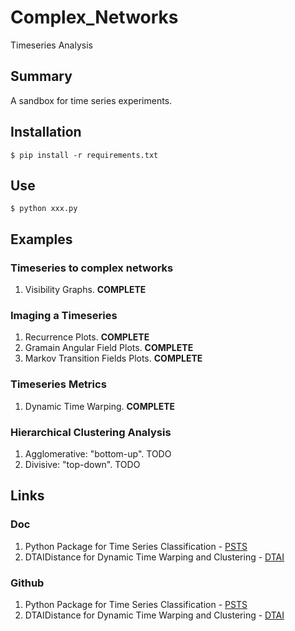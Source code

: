 # Complex_Networks
Timeseries Analysis

## Summary
A sandbox for time series experiments.

## Installation
    $ pip install -r requirements.txt
    
## Use
    $ python xxx.py
    
## Examples
### Timeseries to complex networks
1. Visibility Graphs. **COMPLETE**

### Imaging a Timeseries
1. Recurrence Plots. **COMPLETE**
2. Gramain Angular Field Plots. **COMPLETE**
3. Markov Transition Fields Plots. **COMPLETE**

### Timeseries Metrics
1. Dynamic Time Warping. **COMPLETE**

### Hierarchical Clustering Analysis
1. Agglomerative: "bottom-up".  TODO
2. Divisive: "top-down". TODO

## Links
### Doc
1. Python Package for Time Series Classification - [PSTS](https://pyts.readthedocs.io/en/stable/index.html)
2. DTAIDistance for Dynamic Time Warping and Clustering - [DTAI](https://dtaidistance.readthedocs.io/en/latest/index.html)
### Github
1. Python Package for Time Series Classification - [PSTS](https://github.com/johannfaouzi/pyts)
2. DTAIDistance for Dynamic Time Warping and Clustering - [DTAI](https://github.com/wannesm/dtaidistance)
